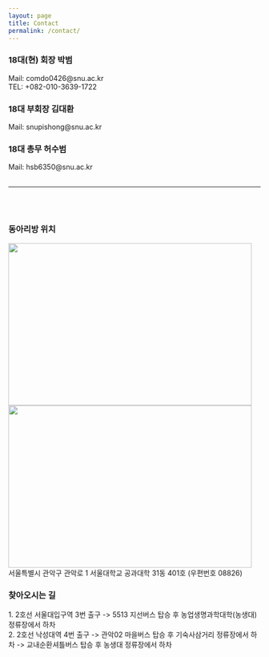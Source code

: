 ```yaml
---
layout: page
title: Contact
permalink: /contact/
---
```

<h3>18대(현) 회장 박범</h3>
Mail: comdo0426@snu.ac.kr<br/>
TEL: +082-010-3639-1722
<h3>18대 부회장 김대환</h3>
Mail: snupishong@snu.ac.kr
<h3>18대 총무 허수범</h3> 
Mail: hsb6350@snu.ac.kr<br/><br/>

* * *

<br/>
<br/>
<h3>동아리방 위치</h3>
<img src="https://github.com/hsb6350/hanaro.github.io/blob/master/assets/acts/map1.PNG?raw=true" width="486" height="324"/>
<img src="https://github.com/hsb6350/hanaro.github.io/blob/master/assets/acts/map2.PNG?raw=true" width="486" height="324"/><br/>
서울특별시 관악구 관악로 1 서울대학교 공과대학 31동 401호 (우편번호 08826)<br/>
<h3>찾아오시는 길</h3>
1. 2호선 서울대입구역 3번 출구 -> 5513 지선버스 탑승 후 농업생명과학대학(농생대) 정류장에서 하차<br/>
2. 2호선 낙성대역 4번 출구 -> 관악02 마을버스 탑승 후 기숙사삼거리 정류장에서 하차 -> 교내순환셔틀버스 탑승 후 농생대 정류장에서 하차<br/>
